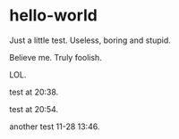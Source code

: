 # hello-world
Just a little test. Useless, boring and stupid. 

Believe me. Truly foolish.

LOL.

test at 20:38.

test at 20:54.

another test 11-28 13:46.